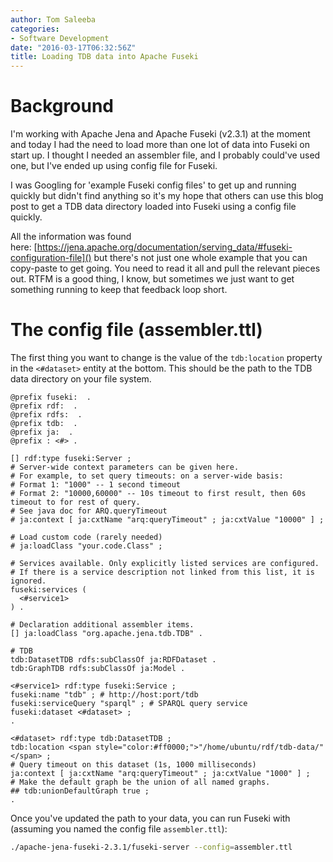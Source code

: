 ```yaml
---
author: Tom Saleeba
categories:
- Software Development
date: "2016-03-17T06:32:56Z"
title: Loading TDB data into Apache Fuseki
---
```

# Background

I'm working with Apache Jena and Apache Fuseki (v2.3.1) at the moment and today I had the need to load more than one lot of data into Fuseki on start up. I thought I needed an assembler file, and I probably could've used one, but I've ended up using config file for Fuseki.

I was Googling for 'example Fuseki config files' to get up and running quickly but didn't find anything so it's my hope that others can use this blog post to get a TDB data directory loaded into Fuseki using a config file quickly.

All the information was found here: [https://jena.apache.org/documentation/serving_data/#fuseki-configuration-file]() but there's not just one whole example that you can copy-paste to get going. You need to read it all and pull the relevant pieces out. RTFM is a good thing, I know, but sometimes we just want to get something running to keep that feedback loop short.

# The config file (assembler.ttl)

The first thing you want to change is the value of the `tdb:location` property in the `<#dataset>` entity at the bottom. This should be the path to the TDB data directory on your file system.

```sparql
@prefix fuseki:  .
@prefix rdf:  .
@prefix rdfs:  .
@prefix tdb:  .
@prefix ja:  .
@prefix : <#> .

[] rdf:type fuseki:Server ;
# Server-wide context parameters can be given here.
# For example, to set query timeouts: on a server-wide basis:
# Format 1: "1000" -- 1 second timeout
# Format 2: "10000,60000" -- 10s timeout to first result, then 60s timeout to for rest of query.
# See java doc for ARQ.queryTimeout
# ja:context [ ja:cxtName "arq:queryTimeout" ; ja:cxtValue "10000" ] ;

# Load custom code (rarely needed)
# ja:loadClass "your.code.Class" ;

# Services available. Only explicitly listed services are configured.
# If there is a service description not linked from this list, it is ignored.
fuseki:services (
  <#service1>
) .

# Declaration additional assembler items.
[] ja:loadClass "org.apache.jena.tdb.TDB" .

# TDB
tdb:DatasetTDB rdfs:subClassOf ja:RDFDataset .
tdb:GraphTDB rdfs:subClassOf ja:Model .

<#service1> rdf:type fuseki:Service ;
fuseki:name "tdb" ; # http://host:port/tdb
fuseki:serviceQuery "sparql" ; # SPARQL query service
fuseki:dataset <#dataset> ;
.

<#dataset> rdf:type tdb:DatasetTDB ;
tdb:location <span style="color:#ff0000;">"/home/ubuntu/rdf/tdb-data/"</span> ;
# Query timeout on this dataset (1s, 1000 milliseconds)
ja:context [ ja:cxtName "arq:queryTimeout" ; ja:cxtValue "1000" ] ;
# Make the default graph be the union of all named graphs.
## tdb:unionDefaultGraph true ;
.
```

Once you've updated the path to your data, you can run Fuseki with (assuming you named the config file `assembler.ttl`):
```bash
./apache-jena-fuseki-2.3.1/fuseki-server --config=assembler.ttl
```
